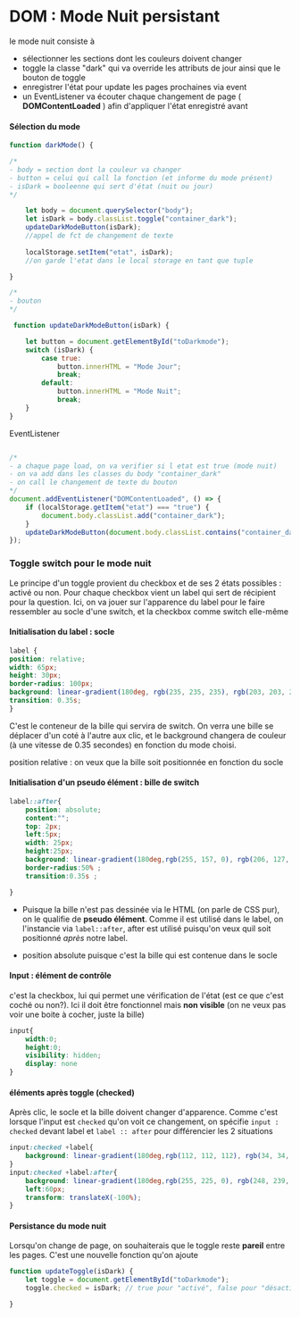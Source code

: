
# DOM : Mode Nuit persistant

le mode nuit consiste à 
- sélectionner les sections dont les couleurs doivent changer
- toggle la classe "dark" qui va override les attributs de jour ainsi que le bouton de toggle
- enregistrer l'état pour update les pages prochaines via event
- un EventListener va écouter chaque changement de page ( **DOMContentLoaded** ) afin d'appliquer l'état enregistré avant

#### Sélection du mode

```javascript
function darkMode() {

/*
- body = section dont la couleur va changer
- button = celui qui call la fonction (et informe du mode présent)
- isDark = booleenne qui sert d'état (nuit ou jour)
*/

    let body = document.querySelector("body");
    let isDark = body.classList.toggle("container_dark"); 
    updateDarkModeButton(isDark); 
    //appel de fct de changement de texte
    
    localStorage.setItem("etat", isDark);
    //on garde l'etat dans le local storage en tant que tuple

}

```

```javascript
/*
- bouton
*/

 function updateDarkModeButton(isDark) {

    let button = document.getElementById("toDarkmode");
    switch (isDark) {
        case true:
            button.innerHTML = "Mode Jour";
            break;
        default:
            button.innerHTML = "Mode Nuit";
            break;
    }
}
```
EventListener 

```javascript

/*
- a chaque page load, on va verifier si l etat est true (mode nuit)
- on va add dans les classes du body "container_dark"
- on call le changement de texte du bouton
*/
document.addEventListener("DOMContentLoaded", () => {
    if (localStorage.getItem("etat") === "true") { 
        document.body.classList.add("container_dark");
    }
    updateDarkModeButton(document.body.classList.contains("container_dark"));
});
```
### Toggle switch pour le mode nuit

Le principe d'un toggle provient du checkbox et de ses 2 états possibles : activé ou non. Pour chaque checkbox vient un label qui sert de récipient pour la question. Ici, on va jouer sur l'apparence du label pour le faire ressembler au socle d'une switch, et la checkbox comme switch elle-même

#### Initialisation du label : socle

```css
label { 
position: relative; 
width: 65px; 
height: 30px; 
border-radius: 100px; 
background: linear-gradient(180deg, rgb(235, 235, 235), rgb(203, 203, 203)); cursor: pointer; 
transition: 0.35s; 
}
```

C'est le conteneur de la bille qui servira de switch. On verra une bille se déplacer d'un coté à l'autre aux clic, et le background changera de couleur (à une vitesse de 0.35 secondes) en fonction du mode choisi.

position relative : on veux que la bille soit positionnée en fonction du socle

#### Initialisation d'un pseudo élément : bille de switch

```css
label::after{
    position: absolute;
    content:"";
    top: 2px;
    left:5px;
    width: 25px;
    height:25px;
    background: linear-gradient(180deg,rgb(255, 157, 0), rgb(206, 127, 0));
    border-radius:50% ;
    transition:0.35s ;

}
```


- Puisque la bille n'est pas dessinée via le HTML (on parle de CSS pur), on le qualifie de **pseudo élément**. Comme il est utilisé dans le label, on l'instancie via ``label::after``, after est utilisé puisqu'on veux quil soit positionné *après* notre label.

- position absolute puisque c'est la bille qui est contenue dans le socle

#### Input : élément de contrôle

c'est la checkbox, lui qui permet une vérification de l'état (est ce que c'est coché ou non?). Ici il doit être fonctionnel mais **non visible** (on ne veux pas voir une boite à cocher, juste la bille)

```css
input{
    width:0;
    height:0;
    visibility: hidden;
    display: none
}
```
#### éléments après toggle (checked)

Après clic, le socle et la bille doivent changer d'apparence. Comme c'est lorsque l'input est ``checked`` qu'on voit ce changement, on spécifie ``input : checked`` devant label et ``label :: after`` pour différencier les 2 situations

```css
input:checked +label{
    background: linear-gradient(180deg,rgb(112, 112, 112), rgb(34, 34, 34));
}
input:checked +label:after{
    background: linear-gradient(180deg,rgb(255, 225, 0), rgb(248, 239, 171));
    left:60px;
    transform: translateX(-100%);
}
```

#### Persistance du mode nuit

Lorsqu'on change de page, on souhaiterais que le toggle reste **pareil** entre les pages. C'est une nouvelle fonction qu'on ajoute

```javascript
function updateToggle(isDark) {
    let toggle = document.getElementById("toDarkmode");
    toggle.checked = isDark; // true pour "activé", false pour "désactivé"

}
```